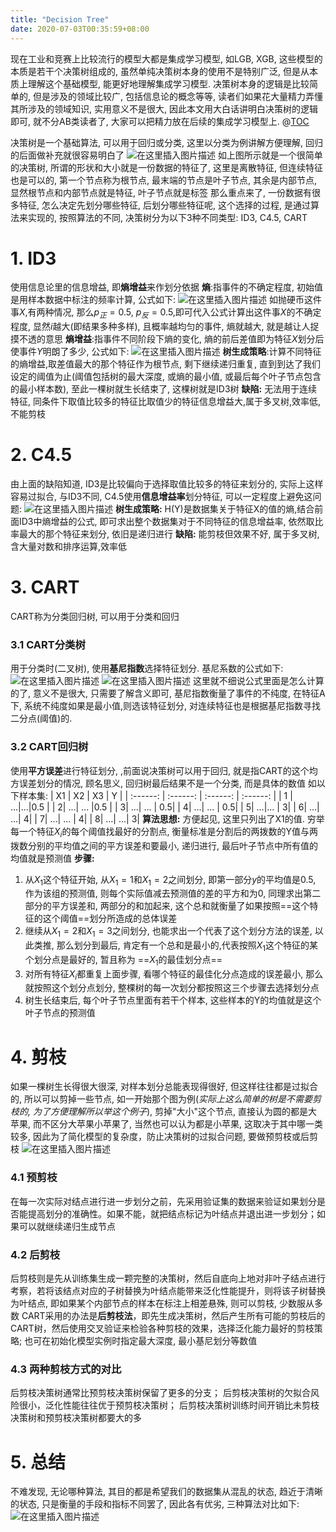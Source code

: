 ```yaml
---
title: "Decision Tree"
date: 2020-07-03T00:35:59+08:00
---
```

﻿现在工业和竞赛上比较流行的模型大都是集成学习模型, 如LGB, XGB, 这些模型的本质是若干个决策树组成的, 虽然单纯决策树本身的使用不是特别广泛, 但是从本质上理解这个基础模型, 能更好地理解集成学习模型. 决策树本身的逻辑是比较简单的, 但是涉及的领域比较广, 包括信息论的概念等等, 读者们如果花大量精力弄懂其所涉及的领域知识, 实用意义不是很大, 因此本文用大白话讲明白决策树的逻辑即可, 就不分AB类读者了, 大家可以把精力放在后续的集成学习模型上.
@[TOC](目录)

决策树是一个基础算法, 可以用于回归或分类, 这里以分类为例讲解方便理解, 回归的后面做补充就很容易明白了
![在这里插入图片描述](https://img-blog.csdnimg.cn/20200630222114509.jpg?x-oss-process=image/watermark,type_ZmFuZ3poZW5naGVpdGk,shadow_10,text_aHR0cHM6Ly9ibG9nLmNzZG4ubmV0L2E3Mzg4Nzg3,size_16,color_FFFFFF,t_70#pic_center)
如上图所示就是一个很简单的决策树, 所谓的形状和大小就是一份数据的特征了, 这里是离散特征, 但连续特征也是可以的, 第一个节点称为根节点, 最末端的节点是叶子节点, 其余是内部节点, 显然根节点和内部节点就是特征, 叶子节点就是标签
那么重点来了, 一份数据有很多特征, 怎么决定先划分哪些特征, 后划分哪些特征呢, 这个选择的过程, 是通过算法来实现的, 按照算法的不同, 决策树分为以下3种不同类型: ID3, C4.5, CART
# 1. ID3
 使用信息论里的信息增益, 即**熵增益**来作划分依据
**熵**:指事件的不确定程度, 初始值是用样本数据中标注的频率计算, 公式如下:
 ![在这里插入图片描述](https://img-blog.csdnimg.cn/20200630222729177.png#pic_center)
如抛硬币这件事$X$,有两种情况, 那么$p_正=0.5$, $p_反=0.5$,即可代入公式计算出这件事$X$的不确定程度, 显然$i$越大(即结果多种多样), 且概率越均匀的事件, 熵就越大, 就是越让人捉摸不透的意思
**熵增益**:指事件不同阶段下熵的变化, 熵的前后差值即为特征$X$划分后使事件$Y$明朗了多少, 公式如下:
![在这里插入图片描述](https://img-blog.csdnimg.cn/20200630223544876.png#pic_center)
**树生成策略**:计算不同特征的熵增益,取差值最大的那个特征作为根节点, 剩下继续递归重复, 直到到达了我们设定的阈值为止(阈值包括树的最大深度, 或熵的最小值, 或最后每个叶子节点包含的最小样本数), 至此一棵树就生长结束了, 这棵树就是ID3树
**缺陷:** 无法用于连续特征, 同条件下取值比较多的特征比取值少的特征信息增益大,属于多叉树,效率低, 不能剪枝

# 2. C4.5
由上面的缺陷知道, ID3是比较偏向于选择取值比较多的特征来划分的, 实际上这样容易过拟合, 与ID3不同, C4.5使用**信息增益率**划分特征, 可以一定程度上避免这问题:
![在这里插入图片描述](https://img-blog.csdnimg.cn/20200630224041911.png#pic_center)
**树生成策略:** H(Y)是数据集关于特征X的值的熵,结合前面ID3中熵增益的公式, 即可求出整个数据集对于不同特征的信息增益率, 依然取比率最大的那个特征来划分, 依旧是递归进行
**缺陷:** 能剪枝但效果不好, 属于多叉树, 含大量对数和排序运算,效率低

# 3. CART
CART称为分类回归树, 可以用于分类和回归
### 3.1 CART分类树
用于分类时(二叉树), 使用**基尼指数**选择特征划分.
基尼系数的公式如下:
 ![在这里插入图片描述](https://img-blog.csdnimg.cn/2020063022504112.png#pic_center)
 ![在这里插入图片描述](https://img-blog.csdnimg.cn/20200630225052300.png#pic_center)
这里就不细说公式里面是怎么计算的了, 意义不是很大, 只需要了解含义即可, 基尼指数衡量了事件的不纯度, 在特征A下, 系统不纯度如果是最小值,则选该特征划分, 对连续特征也是根据基尼指数寻找二分点(阈值)的.

### 3.2 CART回归树
使用**平方误差**进行特征划分, ,前面说决策树可以用于回归, 就是指CART的这个均方误差划分的情况, 顾名思义, 回归树最后结果不是一个分类, 而是具体的数值
如以下样本集:
| X1 | X2 | X3 | Y |
| :------: | :------: | :------: | :------: |
| 1 | ...|...|0.5 |
|  2| ...| ... |0.5 |
| 3| ...| ... | 0.5|
|  4| ...| ... | 0.5|
|  5| ...|...  | 3|
| 6| ...|  ...| 4|
|  7| ...| ... | 4|
| 8| ...| ...| 3|
**算法思想:** 方便起见, 这里只列出了X1的值. 穷举每一个特征$X_i$的每个阈值找最好的分割点, 衡量标准是分割后的两拨数的Y值与两拨数分别的平均值之间的平方误差和要最小, 递归进行, 最后叶子节点中所有值的均值就是预测值
**步骤:**
1. 从$X_1$这个特征开始, 从$X_1=1$和$X_1=2$之间划分, 即第一部分$y$的平均值是0.5, 作为该组的预测值, 则每个实际值减去预测值的差的平方和为0, 同理求出第二部分的平方误差和, 两部分的和加起来, 这个总和就衡量了如果按照==这个特征的这个阈值==划分所造成的总体误差
2.  继续从$X_1=2$和$X_1=3$之间划分, 也能求出一个代表了这个划分方法的误差, 以此类推, 那么划分到最后, 肯定有一个总和是最小的,代表按照$X_1$这个特征的某个划分点是最好的, 暂且称为 ==$X_1$的最佳划分点== 
3. 对所有特征$X_i$都重复上面步骤, 看哪个特征的最佳化分点造成的误差最小, 那么就按照这个划分点划分, 整棵树的每一次划分都按照这三个步骤去选择划分点
4. 树生长结束后, 每个叶子节点里面有若干个样本, 这些样本的Y的均值就是这个叶子节点的预测值


# 4. 剪枝
如果一棵树生长得很大很深, 对样本划分总能表现得很好, 但这样往往都是过拟合的, 所以可以剪掉一些节点, 如一开始那个图为例(*实际上这么简单的树是不需要剪枝的, 为了方便理解所以举这个例子*), 剪掉"大小"这个节点, 直接认为圆的都是大苹果, 而不区分大苹果小苹果了, 当然也可以认为都是小苹果, 这取决于其中哪一类较多, 因此为了简化模型的复杂度，防止决策树的过拟合问题, 要做预剪枝或后剪枝
![在这里插入图片描述](https://img-blog.csdnimg.cn/20200701004450120.jpg?x-oss-process=image/watermark,type_ZmFuZ3poZW5naGVpdGk,shadow_10,text_aHR0cHM6Ly9ibG9nLmNzZG4ubmV0L2E3Mzg4Nzg3,size_16,color_FFFFFF,t_70#pic_center)
### 4.1 预剪枝
在每一次实际对结点进行进一步划分之前，先采用验证集的数据来验证如果划分是否能提高划分的准确性。如果不能，就把结点标记为叶结点并退出进一步划分；如果可以就继续递归生成节点
### 4.2 后剪枝 
后剪枝则是先从训练集生成一颗完整的决策树，然后自底向上地对非叶子结点进行考察，若将该结点对应的子树替换为叶结点能带来泛化性能提升，则将该子树替换为叶结点, 即如果某个内部节点的样本在标注上相差悬殊, 则可以剪枝, 少数服从多数
CART采用的办法是**后剪枝法**，即先生成决策树，然后产生所有可能的剪枝后的CART树，然后使用交叉验证来检验各种剪枝的效果，选择泛化能力最好的剪枝策略; 也可在初始化模型实例时指定最大深度, 最小基尼划分等数值
### 4.3 两种剪枝方式的对比
后剪枝决策树通常比预剪枝决策树保留了更多的分支；
后剪枝决策树的欠拟合风险很小，泛化性能往往优于预剪枝决策树；
后剪枝决策树训练时间开销比未剪枝决策树和预剪枝决策树都要大的多

# 5. 总结
不难发现, 无论哪种算法, 其目的都是希望我们的数据集从混乱的状态, 趋近于清晰的状态, 只是衡量的手段和指标不同罢了, 因此各有优劣, 三种算法对比如下:
![在这里插入图片描述](https://img-blog.csdnimg.cn/20200630225543912.png#pic_center)
